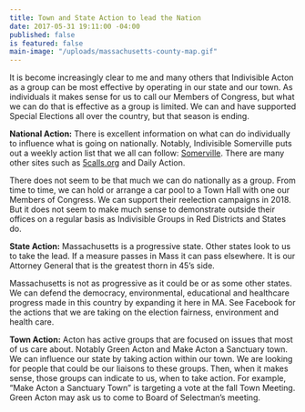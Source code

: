 ```yaml
---
title: Town and State Action to lead the Nation
date: 2017-05-31 19:11:00 -04:00
published: false
is featured: false
main-image: "/uploads/massachusetts-county-map.gif"
---
```


It is become increasingly clear to me and many others that Indivisible Acton as a group can be most effective by operating in our state and our town. As individuals it makes sense for us to call our Members of Congress, but what we can do that is effective as a group is limited. We can and have supported Special Elections all over the country, but that season is ending.

**National Action:**
There is excellent information on what can do individually to influence what is going on nationally. Notably, Indivisible Somerville puts out a weekly action list that we all can follow: [Somerville](http://bit.ly/2quQ4As). There are many other sites such as [5calls.org](http://5calls.org) and Daily Action.

There does not seem to be that much we can do nationally as a group. From time to time, we can hold or arrange a car pool to a Town Hall with one our Members of Congress. We can support their reelection campaigns in 2018. But it does not seem to make much sense to demonstrate outside their offices on a regular basis as Indivisible Groups in Red Districts and States do.

**State Action:**
Massachusetts is a progressive state. Other states look to us to take the lead. If a measure passes in Mass it can pass elsewhere. It is our Attorney General that is the greatest thorn in 45’s side. 

Massachusetts is not as progressive as it could be or as some other states. We can defend the democracy, environmental, educational and healthcare progress made in this country by expanding it here in MA. See Facebook for the actions that we are taking on the election fairness, environment and health care. 

**Town Action:**
Acton has active groups that are focused on issues that most of us care about. Notably Green Acton and Make Acton a Sanctuary town. We can influence our state by taking action within our town. We are looking for people that could be our liaisons to these groups. Then, when it makes sense, those groups can indicate to us, when to take action. For example, “Make Acton a Sanctuary Town” is targeting a vote at the fall Town Meeting. Green Acton may ask us to come to Board of Selectman’s meeting.